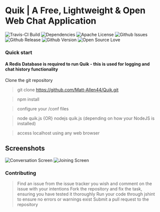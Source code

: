 # Quik | A Free, Lightweight & Open Web Chat Application

![Travis-CI Build](https://api.travis-ci.org/Matt-Allen44/Quik.svg)
![Dependencies](https://david-dm.org/matt-allen44/quik.svg)
![Apache License](https://img.shields.io/github/license/matt-allen44/quik.svg)
![Github Issues](https://img.shields.io/github/issues/matt-allen44/quik.svg)
![Github Release](https://img.shields.io/github/release/matt-allen44/quik.svg)
![Github Version](https://img.shields.io/github/tag/matt-allen44/quik.svg)
![Open Source Love](https://badges.frapsoft.com/os/v1/open-source.svg?v=103)

### Quick start
#### A Redis Database is required to run Quik - this is used for logging and chat history functionality

Clone the git repository
> git clone https://github.com/Matt-Allen44/Quik.git

> npm install

> configure your /conf files

> node quik.js {OR} nodejs quik.js (depending on how your NodeJS is installed)

> access localhost using any web browser

## Screenshots
![Conversation Screen](http://i.imgur.com/sVmvTue.png)
![Joining Screen](http://i.imgur.com/L1eLuB5.png)



### Contributing
> Find an issue from the issue tracker you wish and comment on the issue with your intentions
> Fork the repository and fix the task, ensuring you have tested it thoroughly
> Run your code through jshint to ensure no errors or warnings exist
> Submit a pull request to the repository
